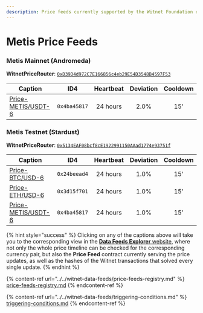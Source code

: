 ```yaml
---
description: Price feeds currently supported by the Witnet Foundation on Metis networks
---
```


# Metis Price Feeds

### **Metis Mainnet** (Andromeda)

**WitnetPriceRouter**: [`0xD39D4d972C7E166856c4eb29E54D3548B4597F53`](https://andromeda-explorer.metis.io/address/0xD39D4d972C7E166856c4eb29E54D3548B4597F53/read-contract)

| **Caption**                                                                      | **ID4**      | **Heartbeat** | **Deviation** | **Cooldown** |
| -------------------------------------------------------------------------------- | ------------ | :-----------: | :-----------: | :----------: |
| [Price-METIS/USDT-6](https://feeds.witnet.io/feeds/metis-mainnet\_metis-usdt\_6) | `0x4ba45817` |    24 hours   |      2.0%     |      15'     |

### **Metis Testnet** (Stardust)

**WitnetPriceRouter**: [`0x5134EAF08bcf8cE1922991150AAad1774e93751f`](https://stardust-explorer.metis.io/address/0x5134EAF08bcf8cE1922991150AAad1774e93751f/read-contract)

| **Caption**                                                                      | **ID4**      | **Heartbeat** | **Deviation** | **Cooldown** |
| -------------------------------------------------------------------------------- | ------------ | :-----------: | :-----------: | :----------: |
| [Price-BTC/USD-6](https://feeds.witnet.io/feeds/metis-testnet\_btc-usd\_6)       | `0x24beead4` |    24 hours   |      1.0%     |      15'     |
| [Price-ETH/USD-6](https://feeds.witnet.io/feeds/metis-testnet\_eth-usd\_6)       | `0x3d15f701` |    24 hours   |      1.0%     |      15'     |
| [Price-METIS/USDT-6](https://feeds.witnet.io/feeds/metis-testnet\_metis-usdt\_6) | `0x4ba45817` |    24 hours   |      1.0%     |      15'     |

{% hint style="success" %}
Clicking on any of the captions above will take you to the corresponding view in the [**Data Feeds Explorer** website](https://feeds.witnet.io), where not only the whole price timeline can be checked for the corresponding currency pair, but also the **Price Feed** contract currently serving the price updates, as well as the hashes of the Witnet transactions that solved every single update.
{% endhint %}

{% content-ref url="../../witnet-data-feeds/price-feeds-registry.md" %}
[price-feeds-registry.md](../../witnet-data-feeds/price-feeds-registry.md)
{% endcontent-ref %}

{% content-ref url="../../witnet-data-feeds/triggering-conditions.md" %}
[triggering-conditions.md](../../witnet-data-feeds/triggering-conditions.md)
{% endcontent-ref %}
